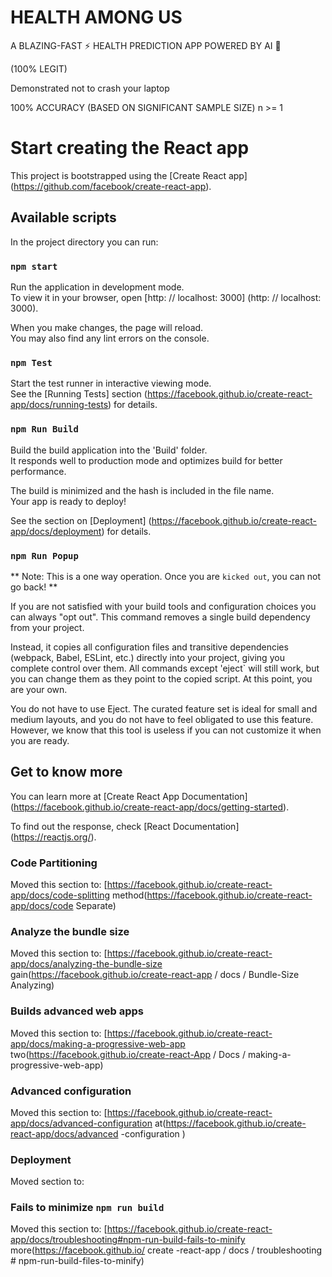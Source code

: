 # HEALTH AMONG US

A BLAZING-FAST ⚡ HEALTH PREDICTION APP POWERED BY AI 🚀

(100% LEGIT)

Demonstrated not to crash your laptop

100% ACCURACY
(BASED ON SIGNIFICANT SAMPLE SIZE) n >= 1

# Start creating the React app

This project is bootstrapped using the [Create React app] (https://github.com/facebook/create-react-app).

## Available scripts

In the project directory you can run:

### `npm start`

Run the application in development mode. \
To view it in your browser, open [http: // localhost: 3000] (http: // localhost: 3000).

When you make changes, the page will reload. \
You may also find any lint errors on the console.

### `npm Test`

Start the test runner in interactive viewing mode. \
See the [Running Tests] section (https://facebook.github.io/create-react-app/docs/running-tests) for details.

### `npm Run Build`

Build the build application into the 'Build' folder. \
It responds well to production mode and optimizes build for better performance.

The build is minimized and the hash is included in the file name. \
Your app is ready to deploy!

See the section on [Deployment] (https://facebook.github.io/create-react-app/docs/deployment) for details.

### `npm Run Popup`

** Note: This is a one way operation. Once you are `kicked out`, you can not go back! **

If you are not satisfied with your build tools and configuration choices you can always "opt out". This command removes a single build dependency from your project.

Instead, it copies all configuration files and transitive dependencies (webpack, Babel, ESLint, etc.) directly into your project, giving you complete control over them. All commands except 'eject` will still work, but you can change them as they point to the copied script. At this point, you are your own.

You do not have to use Eject. The curated feature set is ideal for small and medium layouts, and you do not have to feel obligated to use this feature. However, we know that this tool is useless if you can not customize it when you are ready.

## Get to know more

You can learn more at [Create React App Documentation] (https://facebook.github.io/create-react-app/docs/getting-started).

To find out the response, check [React Documentation] (https://reactjs.org/).

### Code Partitioning

Moved this section to: [https://facebook.github.io/create-react-app/docs/code-splitting method(https://facebook.github.io/create-react-app/docs/code Separate)

### Analyze the bundle size

Moved this section to: [https://facebook.github.io/create-react-app/docs/analyzing-the-bundle-size gain(https://facebook.github.io/create-react-app / docs / Bundle-Size Analyzing)

### Builds advanced web apps

Moved this section to: [https://facebook.github.io/create-react-app/docs/making-a-progressive-web-app two(https://facebook.github.io/create-react-App / Docs / making-a-progressive-web-app)

### Advanced configuration

Moved this section to: [https://facebook.github.io/create-react-app/docs/advanced-configuration at(https://facebook.github.io/create-react-app/docs/advanced -configuration )

### Deployment

Moved section to:

### Fails to minimize `npm run build`

Moved this section to: [https://facebook.github.io/create-react-app/docs/troubleshooting#npm-run-build-fails-to-minify more(https://facebook.github.io/ create -react-app / docs / troubleshooting # npm-run-build-files-to-minify)

